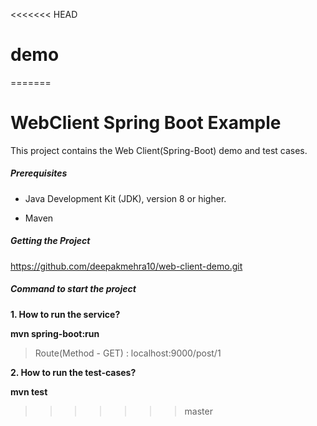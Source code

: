 <<<<<<< HEAD
# demo
=======
# WebClient Spring Boot Example

This project contains the Web Client(Spring-Boot) demo and test cases.

##### Prerequisites

* Java Development Kit (JDK), version 8 or higher.

* Maven

##### Getting the Project
https://github.com/deepakmehra10/web-client-demo.git

##### Command to start the project

**1. How to run the service?**

**mvn spring-boot:run**

> Route(Method - GET) : localhost:9000/post/1

**2. How to run the test-cases?**

**mvn test**


>>>>>>> master
